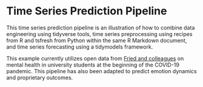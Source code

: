 # Time Series Prediction Pipeline

This time series prediction pipeline is an illustration of how to combine data engineering using tidyverse tools, time series preprocessing using recipes from R and tsfresh from Python within the same R Markdown document, and time series forecasting using a tidymodels framework.  

This example currently utilizes open data from [Fried and colleagues](https://osf.io/t7g4f/) on mental health in university students at the beginning of the COVID-19 pandemic. This pipeline has also been adapted to predict emotion dynamics and proprietary outcomes.